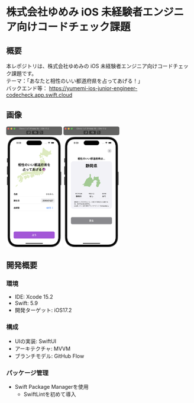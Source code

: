 # 株式会社ゆめみ iOS 未経験者エンジニア向けコードチェック課題

## 概要

本レポジトリは、株式会社ゆめみの iOS 未経験者エンジニア向けコードチェック課題です。  
テーマ：「あなたと相性のいい都道府県を占ってあげる！」  
バックエンド等： https://yumemi-ios-junior-engineer-codecheck.app.swift.cloud

## 画像

<img src="https://github.com/yuki035/yumemi-iOS-codecheck/blob/main/YumemiCodeCheck/Screenshots/FortuneResultScreen.png" width="30%" /> <img src="https://github.com/yuki035/yumemi-iOS-codecheck/blob/main/YumemiCodeCheck/Screenshots/PersonInputScreen.png" width="30%" />

## 開発概要

### 環境

- IDE: Xcode 15.2
- Swift: 5.9
- 開発ターゲット: iOS17.2

### 構成

- UIの実装: SwiftUI
- アーキテクチャ: MVVM
- ブランチモデル: GitHub Flow

### パッケージ管理

- Swift Package Managerを使用
  - SwiftLintを初めて導入     
